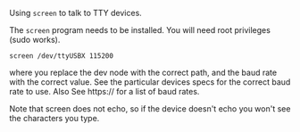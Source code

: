 

Using `screen` to talk to TTY devices.

The `screen` program needs to be installed. You will need root privileges (sudo works).

```
screen /dev/ttyUSBX 115200
```

where you replace the dev node with the correct path, and the baud rate with the correct value.  See the particular devices specs for the correct baud rate to use.  Also See https:// for a list of baud rates. 

Note that screen does not echo, so if the device doesn't echo you won't see the characters you type.

